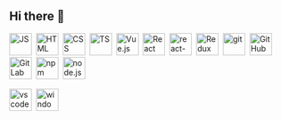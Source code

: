 ## Hi there 👋

<!--
**Alexandralexv/Alexandralexv** is a ✨ _special_ ✨ repository because its `README.md` (this file) appears on your GitHub profile.

Here are some ideas to get you started:

- 🔭 I’m currently working on ...
- 🌱 I’m currently learning ...
- 👯 I’m looking to collaborate on ...
- 🤔 I’m looking for help with ...
- 💬 Ask me about ...
- 📫 How to reach me: ...
- 😄 Pronouns: ...
- ⚡ Fun fact: ...
-->


<img src="https://cdn.jsdelivr.net/gh/devicons/devicon@latest/icons/javascript/javascript-original.svg" title="JS" width="40" height="40"/>&nbsp;
<img src="https://cdn.jsdelivr.net/gh/devicons/devicon@latest/icons/html5/html5-original.svg" title="HTML" width="40" height="40"/>&nbsp;
<img src="https://cdn.jsdelivr.net/gh/devicons/devicon@latest/icons/css3/css3-original.svg" title="CSS" width="40" height="40"/>&nbsp;
<img src="https://cdn.jsdelivr.net/gh/devicons/devicon@latest/icons/typescript/typescript-original.svg" title="TS" width="40" height="40"/>&nbsp; 
<img src="https://cdn.jsdelivr.net/gh/devicons/devicon@latest/icons/vuejs/vuejs-original.svg" title="Vue.js" width="40" height="40"/>&nbsp;
<img src="https://cdn.jsdelivr.net/gh/devicons/devicon@latest/icons/react/react-original.svg" title="React" width="40" height="40"/>&nbsp;
<img src="https://cdn.jsdelivr.net/gh/devicons/devicon@latest/icons/reactrouter/reactrouter-original.svg" title="react-router" width="40" height="40"/>&nbsp;
<img src="https://cdn.jsdelivr.net/gh/devicons/devicon@latest/icons/redux/redux-original.svg" title="Redux" width="40" height="40"/>&nbsp;
<img src="https://cdn.jsdelivr.net/gh/devicons/devicon@latest/icons/git/git-original.svg" title="git" width="40" height="40"/>&nbsp;
<img src="https://cdn.jsdelivr.net/gh/devicons/devicon@latest/icons/github/github-original.svg" title="GitHub" width="40" height="40"/>&nbsp;
<img src="https://cdn.jsdelivr.net/gh/devicons/devicon@latest/icons/gitlab/gitlab-original.svg" title="GitLab" width="40" height="40"/>&nbsp;
<img src="https://cdn.jsdelivr.net/gh/devicons/devicon@latest/icons/npm/npm-original-wordmark.svg" title="npm" width="40" height="40"/>&nbsp;
<img src="https://cdn.jsdelivr.net/gh/devicons/devicon@latest/icons/nodejs/nodejs-original.svg" title="node.js" width="40" height="40"/>&nbsp;

<img src="https://cdn.jsdelivr.net/gh/devicons/devicon@latest/icons/vscode/vscode-original.svg" title="vscode" width="40" height="40"/>&nbsp;
<img src="https://cdn.jsdelivr.net/gh/devicons/devicon@latest/icons/windows11/windows11-original.svg" title="windows 11" width="40" height="40"/>&nbsp;
          
          
          
          
          

          
          
          
          
          
          
          

          
          
          

